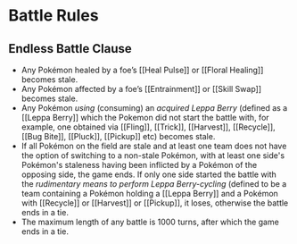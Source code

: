 # Battle Rules

## Endless Battle Clause

- Any Pokémon healed by a foe’s [[Heal Pulse]] or [[Floral Healing]] becomes stale.
- Any Pokémon affected by a foe’s [[Entrainment]] or [[Skill Swap]] becomes stale.
- Any Pokémon _using_ (consuming) an _acquired Leppa Berry_ (defined as a [[Leppa Berry]] which the Pokemon did not start the battle with, for example, one obtained via [[Fling]], [[Trick]], [[Harvest]], [[Recycle]], [[Bug Bite]], [[Pluck]], [[Pickup]] etc) becomes stale.
- If all Pokémon on the field are stale and at least one team does not have the option of switching to a non-stale Pokémon, with at least one side's Pokémon's staleness having been inflicted by a Pokémon of the opposing side, the game ends. If only one side started the battle with the _rudimentary means to perform Leppa Berry-cycling_ (defined to be a team containing a Pokémon holding a [[Leppa Berry]] and a Pokémon with [[Recycle]] or [[Harvest]] or [[Pickup]], it loses, otherwise the battle ends in a tie.
- The maximum length of any battle is 1000 turns, after which the game ends in a tie.
